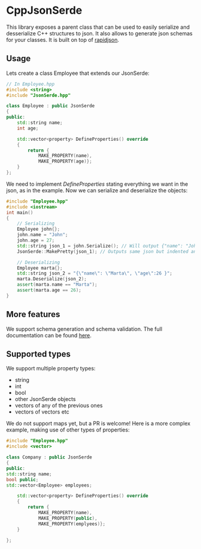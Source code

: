 # CppJsonSerde

This library exposes a parent class that can be used to easily serialize and desserialize C++ structures to json.
It also allows to generate json schemas for your classes.
It is built on top of [rapidjson](https://rapidjson.org/).

## Usage

Lets create a class Employee that extends our JsonSerde:

```cpp
// In Employee.hpp
#include <string>
#include "JsonSerde.hpp"

class Employee : public JsonSerde
{
public:
    std::string name;
    int age;

    std::vector<property> DefineProperties() override
    {
        return {
            MAKE_PROPERTY(name),
            MAKE_PROPERTY(age)};
    }
};
```

We need to implement _DefineProperties_ stating everything we want in the json, as in the example.
Now we can serialize and deserialize the objects:

```cpp
#include "Employee.hpp"
#include <iostream>
int main()
{
    // Serializing
    Employee john{};
    john.name = "John";
    john.age = 27;
    std::string json_1 = john.Serialize(); // Will output {"name": "John", "age":27 }
    JsonSerde::MakePretty(json_1); // Outputs same json but indented and with line breaks

    // Deserializing
    Employee marta{};
    std::string json_2 = "{\"name\": \"Marta\", \"age\":26 }";
    marta.Deserialize(json_2);
    assert(marta.name == "Marta");
    assert(marta.age == 26);
}

```

## More features

We support schema generation and schema validation. The full documentation can be found [here](https://htmlpreview.github.io/?https://github.com/AntonioRamalho96/CppJsonSerde/blob/master/html_docs/classJsonSerde.html).

## Supported types

We support multiple property types:

- string
- int
- bool
- other JsonSerde objects
- vectors of any of the previous ones
- vectors of vectors etc

We do not support maps yet, but a PR is welcome!
Here is a more complex example, making use of other types of properties:

```cpp
#include "Employee.hpp"
#include <vector>

class Company : public JsonSerde
{
public:
std::string name;
bool public;
std::vector<Employee> employees;

    std::vector<property> DefineProperties() override
    {
        return {
            MAKE_PROPERTY(name),
            MAKE_PROPERTY(public),
            MAKE_PROPERTY(emplyees)};
    }

};
```
